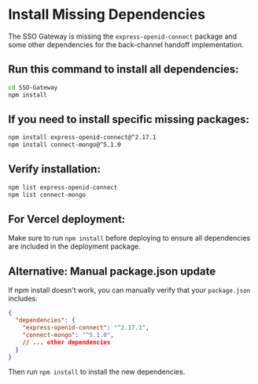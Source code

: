 # Install Missing Dependencies

The SSO Gateway is missing the `express-openid-connect` package and some other dependencies for the back-channel handoff implementation.

## Run this command to install all dependencies:

```bash
cd SSO-Gateway
npm install
```

## If you need to install specific missing packages:

```bash
npm install express-openid-connect@^2.17.1
npm install connect-mongo@^5.1.0
```

## Verify installation:

```bash
npm list express-openid-connect
npm list connect-mongo
```

## For Vercel deployment:

Make sure to run `npm install` before deploying to ensure all dependencies are included in the deployment package.

## Alternative: Manual package.json update

If npm install doesn't work, you can manually verify that your `package.json` includes:

```json
{
  "dependencies": {
    "express-openid-connect": "^2.17.1",
    "connect-mongo": "^5.1.0",
    // ... other dependencies
  }
}
```

Then run `npm install` to install the new dependencies.
